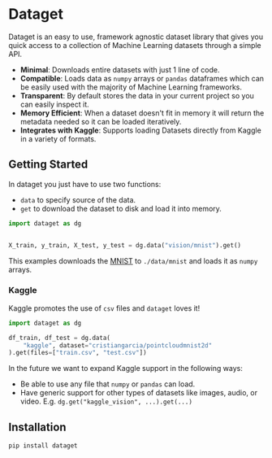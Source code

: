 # Dataget

Dataget is an easy to use, framework agnostic dataset library that gives you quick access to a collection of Machine Learning datasets through a simple API.

* **Minimal**: Downloads entire datasets with just 1 line of code.
* **Compatible**: Loads data as `numpy` arrays or `pandas` dataframes which can be easily used with the majority of Machine Learning frameworks.
* **Transparent**: By default stores the data in your current project so you can easily inspect it.
* **Memory Efficient**: When a dataset doesn't fit in memory it will return the metadata needed so it can be loaded iteratively.
* **Integrates with Kaggle**: Supports loading Datasets directly from Kaggle in a variety of formats.

## Getting Started

In dataget you just have to use two functions:

* `data` to specify source of the data.
* `get` to download the dataset to disk and load it into memory.

```python
import dataget as dg


X_train, y_train, X_test, y_test = dg.data("vision/mnist").get()
```

This examples downloads the [MNIST](http://yann.lecun.com/exdb/mnist/) to `./data/mnist` and loads it as `numpy` arrays.

### Kaggle

Kaggle promotes the use of `csv` files and `dataget` loves it! 

```python
import dataget as dg

df_train, df_test = dg.data(
    "kaggle", dataset="cristiangarcia/pointcloudmnist2d"
).get(files=["train.csv", "test.csv"])
```

In the future we want to expand Kaggle support in the following ways:

* Be able to use any file that `numpy` or `pandas` can load.
* Have generic support for other types of datasets like images, audio, or video. E.g. `dg.get("kaggle_vision", ...).get(...)`

## Installation

```bash
pip install dataget
```